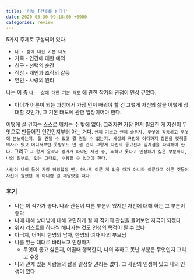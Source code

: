 ```yaml
---
title: '리뷰 [건투를 빈다]'
date: 2020-05-30 09:18:00 +0900
categories: review
---
```


5가지 주제로 구성되어 있다.

-   `나 - 삶에 대한 기본 태도`
-   가족 - 인간에 대한 예의
-   친구 - 선택의 순간
-   직장 - 개인과 조직의 갈등
-   연인 - 사랑의 원리

나는 이 중 `나 - 삶에 대한 기본 태도` 에 관한 작가의 관점이 인상 깊었다.

-   아이가 어른이 되는 과정에서 가장 먼저 배워야 할 건 그렇게 자신의 삶을 어떻게 상대할 것인가, 그 기본 태도에 관한 입장이어야 한다.

어떻게 살 건지는 스스로 깨치는 수 밖에 없다. 그러자면 가장 먼저 필요한 게 자신이 무엇으로 만들어진 인간인지부터 아는 거다. `언제 기쁘고 언제 슬픈지. 무엇에 감동하고 무엇에 분노하는지. 뭘 견딜 수 있고 뭘 견딜 수 없는지. 세상의 규범에 어다까지 장단을 맞춰줄 의사가 있고 어디서부턴 콧방위도 안 뀔 건지 그렇게 자신의 등고선과 임계점을 파악해야 한다.` 그리고 `그 렇게 윤곽과 곙가가 파악된 자신 중, 추하고 못나고 인정하기 싫은 부분까지, 나의 일부로, 있는 그대로, 수용할 수 있어야 한다.`

`사람이 나이 들어 가장 허망할질 땐, 하나도 이룬 게 없을 때가 아니라 이룬다고 이룬 것들이 자신이 원했던 게 아니란 걸 깨달았을 때다.`

### 후기

-   나는 이 작가가 좋다. 나와 관점이 다른 부분이 있지만 자신에 대해 하는 그 부분이 좋다
-   나에 대해 상대방에 대해 고민하게 될 때 작가의 관섬을 들어보면 자극이 되겠다
-   위시 리스트를 하나씩 해나가는 것도 인생의 목적이 될 수 있다
-   아버지, 어머니 한명의 남자, 한명의 여자 나의 부모님
-   나를 있는 대대로 바라보고 인정하기
    -   무엇이 좋고 싫은지, 어떨때 행복한지, 나의 추하고 못난 부분은 무엇인지 그리고 수용
-   나와 관계 있는 사람들의 삶을 결정할 권리는 없다. 그 사람의 인생이 있고 나의 인생이 있다
